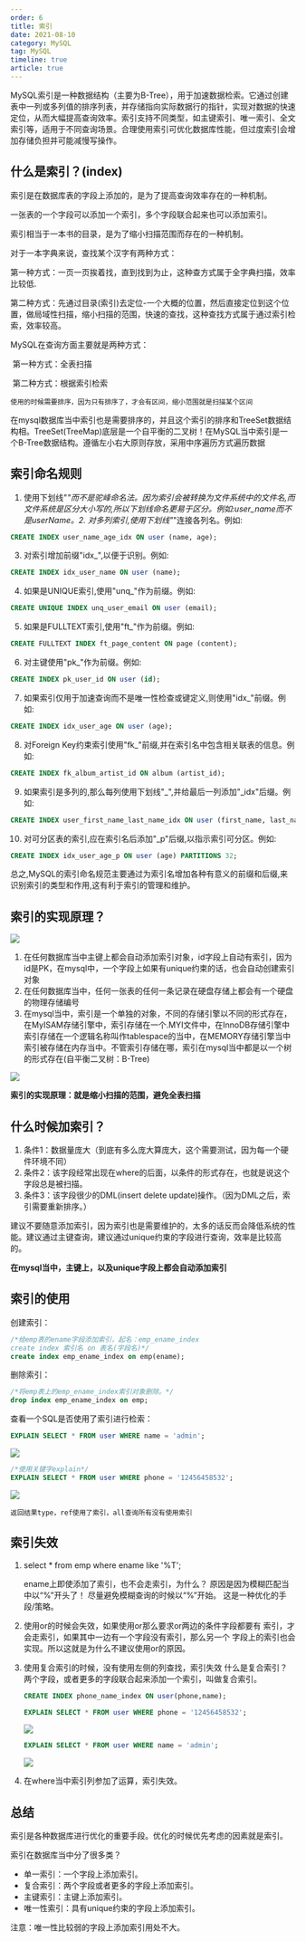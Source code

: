 ```yaml
---
order: 6
title: 索引
date: 2021-08-10
category: MySQL
tag: MySQL
timeline: true
article: true
---
```


MySQL索引是一种数据结构（主要为B-Tree），用于加速数据检索。它通过创建表中一列或多列值的排序列表，并存储指向实际数据行的指针，实现对数据的快速定位，从而大幅提高查询效率。索引支持不同类型，如主键索引、唯一索引、全文索引等，适用于不同查询场景。合理使用索引可优化数据库性能，但过度索引会增加存储负担并可能减慢写操作。

## 什么是索引？(index)

索引是在数据库表的字段上添加的，是为了提高查询效率存在的一种机制。

一张表的一个字段可以添加一个索引，多个字段联合起来也可以添加索引。

索引相当于一本书的目录，是为了缩小扫描范围而存在的一种机制。

对于一本字典来说，查找某个汉字有两种方式：

​		第一种方式：一页一页挨着找，直到找到为止，这种查方式属于全字典扫描，效率比较低.

​		第二种方式：先通过目录(索引)去定位-一个大概的位置，然后直接定位到这个位置，做局域性扫描，缩小扫描的范围，快速的查找，这种查找方式属于通过索引检索，效率较高。

MySQL在查询方面主要就是两种方式：

​	第一种方式：全表扫描

​	第二种方式：根据索引检索

`使用的时候需要排序，因为只有排序了，才会有区间，缩小范围就是扫描某个区间`

在mysql数据库当中索引也是需要排序的，并且这个索引的排序和TreeSet数据结构相。TreeSet(TreeMap)底层是一个自平衡的二叉树！在MySQL当中索引是一个B-Tree数据结构。遵循左小右大原则存放，采用中序遍历方式遍历数据

## 索引命名规则

1. 使用下划线"_"而不是驼峰命名法。因为索引会被转换为文件系统中的文件名,而文件系统是区分大小写的,所以下划线命名更易于区分。例如:user_name而不是userName。2. 对多列索引,使用下划线"_"连接各列名。例如:

```sql
CREATE INDEX user_name_age_idx ON user (name, age);
```

3. 对索引增加前缀"idx_",以便于识别。例如:

```sql
CREATE INDEX idx_user_name ON user (name);
```

4. 如果是UNIQUE索引,使用"unq_"作为前缀。例如:

```sql
CREATE UNIQUE INDEX unq_user_email ON user (email);
```

5. 如果是FULLTEXT索引,使用"ft_"作为前缀。例如:

```sql
CREATE FULLTEXT INDEX ft_page_content ON page (content); 
```

6. 对主键使用"pk_"作为前缀。例如:

```sql
CREATE INDEX pk_user_id ON user (id);  
```

7. 如果索引仅用于加速查询而不是唯一性检查或键定义,则使用"idx_"前缀。例如:

```sql
CREATE INDEX idx_user_age ON user (age); 
```

8. 对Foreign Key约束索引使用"fk_"前缀,并在索引名中包含相关联表的信息。例如:

```sql
CREATE INDEX fk_album_artist_id ON album (artist_id);
```

9. 如果索引是多列的,那么每列使用下划线"_",并给最后一列添加"_idx"后缀。例如:

```sql
CREATE INDEX user_first_name_last_name_idx ON user (first_name, last_name);  
```

10. 对可分区表的索引,应在索引名后添加"_p"后缀,以指示索引可分区。例如: 

```sql
CREATE INDEX idx_user_age_p ON user (age) PARTITIONS 32;  
```

总之,MySQL的索引命名规范主要通过为索引名增加各种有意义的前缀和后缀,来识别索引的类型和作用,这有利于索引的管理和维护。

## 索引的实现原理？

![](https://raw.githubusercontent.com/du-mozzie/PicGo/master/images/image-20210616005605739.png)

1.  在任何数据库当中主键上都会自动添加索引对象，id字段上自动有索引，因为id是PK，在mysql中，一个字段上如果有unique约束的话，也会自动创建索引对象
2.  在任何数据库当中，任何一张表的任何一条记录在硬盘存储上都会有一个硬盘的物理存储编号
3.  在mysql当中，索引是一个单独的对象，不同的存储引擎以不同的形式存在，在MyISAM存储引擎中，索引存储在一个.MYI文件中，在InnoDB存储引擎中索引存储在一个逻辑名称叫作tablespace的当中，在MEMORY存储引擎当中索引被存储在内存当中。不管索引存储在哪，索引在mysql当中都是以一个树的形式存在(自平衡二叉树：B-Tree)

![](https://raw.githubusercontent.com/du-mozzie/PicGo/master/images/image-20210616010324663.png)

**索引的实现原理：就是缩小扫描的范围，避免全表扫描**

## 什么时候加索引？

1.  条件1：数据量庞大（到底有多么庞大算庞大，这个需要测试，因为每一个硬件环境不同）
2.  条件2：该字段经常出现在where的后面，以条件的形式存在，也就是说这个字段总是被扫描。
3.  条件3：该字段很少的DML(insert delete update)操作。（因为DML之后，索引需要重新排序。）

​		建议不要随意添加索引，因为索引也是需要维护的，太多的话反而会降低系统的性能。
​		建议通过主键查询，建议通过unique约束的字段进行查询，效率是比较高的。

**在mysql当中，主键上，以及unique字段上都会自动添加索引**

## 索引的使用

创建索引：

```sql
/*给emp表的ename字段添加索引，起名：emp_ename_index
create index 索引名 on 表名(字段名)*/
create index emp_ename_index on emp(ename);
```

删除索引：

```sql
/*将emp表上的emp_ename_index索引对象删除。*/
drop index emp_ename_index on emp;
```

查看一个SQL是否使用了索引进行检索：

```sql
EXPLAIN SELECT * FROM user WHERE name = 'admin';
```

![](https://raw.githubusercontent.com/du-mozzie/PicGo/master/images/image-20210616125239712.png)

```sql
/*使用关键字explain*/
EXPLAIN SELECT * FROM user WHERE phone = '12456458532';
```

![](https://raw.githubusercontent.com/du-mozzie/PicGo/master/images/image-20210616125205987.png)

`返回结果type，ref使用了索引，all查询所有没有使用索引`

## 索引失效

1. select * from emp where ename like '%T';

   ename上即使添加了索引，也不会走索引，为什么？
   	原因是因为模糊匹配当中以“%”开头了！
   	尽量避免模糊查询的时候以“%”开始。
   	这是一种优化的手段/策略。

2. 使用or的时候会失效，如果使用or那么要求or两边的条件字段都要有
   索引，才会走索引，如果其中一边有一个字段没有索引，那么另一个
   字段上的索引也会实现。所以这就是为什么不建议使用or的原因。

3. 使用复合索引的时候，没有使用左侧的列查找，索引失效
   		什么是复合索引？
   			    两个字段，或者更多的字段联合起来添加一个索引，叫做复合索引。

   ```sql
   CREATE INDEX phone_name_index ON user(phone,name);
   ```

   ```sql
   EXPLAIN SELECT * FROM user WHERE phone = '12456458532';
   ```

   ![](https://raw.githubusercontent.com/du-mozzie/PicGo/master/images/image-20210616130742790.png)

   ```sql
   EXPLAIN SELECT * FROM user WHERE name = 'admin';
   ```

   ![](https://raw.githubusercontent.com/du-mozzie/PicGo/master/images/image-20210616130837019.png)

4. 在where当中索引列参加了运算，索引失效。

## 总结

索引是各种数据库进行优化的重要手段。优化的时候优先考虑的因素就是索引。

索引在数据库当中分了很多类？
- 单一索引：一个字段上添加索引。
- 复合索引：两个字段或者更多的字段上添加索引。
- 主键索引：主键上添加索引。
- 唯一性索引：具有unique约束的字段上添加索引。

注意：唯一性比较弱的字段上添加索引用处不大。